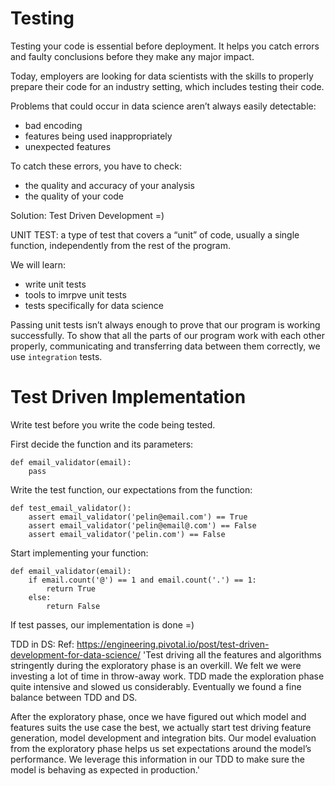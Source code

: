# Testing
Testing your code is essential before deployment. 
It helps you catch errors and faulty conclusions before they make any major impact. 

Today, employers are looking for data scientists with the skills to properly prepare their code for an industry setting, 
which includes testing their code.

Problems that could occur in data science aren’t always easily detectable:
- bad encoding
- features being used inappropriately
- unexpected features

To catch these errors, you have to check:
- the quality and accuracy of your analysis
- the quality of your code

Solution: Test Driven Development =)

UNIT TEST: a type of test that covers a “unit” of code, usually a single function, 
independently from the rest of the program.

We will learn:
- write unit tests
- tools to imrpve unit tests
- tests specifically for data science

Passing unit tests isn’t always enough to prove that our program is working successfully. 
To show that all the parts of our program work with each other properly, communicating and transferring 
data between them correctly, we use `integration` tests.


# Test Driven Implementation

Write test before you write the code being tested. 

First decide the function and its parameters:

    def email_validator(email):
        pass

Write the test function, our expectations from the function:

    def test_email_validator():
        assert email_validator('pelin@email.com') == True
        assert email_validator('pelin@email@.com') == False
        assert email_validator('pelin.com') == False
        
Start implementing your function:

    def email_validator(email):
        if email.count('@') == 1 and email.count('.') == 1:
            return True
        else:
            return False
            
If test passes, our implementation is done =)


TDD in DS: 
Ref: https://engineering.pivotal.io/post/test-driven-development-for-data-science/
'Test driving all the features and algorithms stringently during the exploratory phase is an overkill. 
We felt we were investing a lot of time in throw-away work. TDD made the exploration phase quite intensive and slowed us
 considerably. Eventually we found a fine balance between TDD and DS.

After the exploratory phase, once we have figured out which model and features suits the use case the best, we actually 
start test driving feature generation, model development and integration bits. Our model evaluation from the exploratory
 phase helps us set expectations around the model’s performance. We leverage this information in our TDD to make sure 
 the model is behaving as expected in production.'


